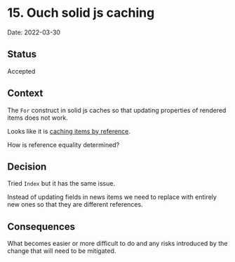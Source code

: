 # 15. Ouch solid js <For> caching

Date: 2022-03-30

## Status

Accepted

## Context

The `For` construct in solid js caches so that updating properties of rendered items does not work.

Looks like it is [caching items by reference](https://www.solidjs.com/docs/latest/api#maparray).

How is reference equality determined?

## Decision

Tried `Index` but it has the same issue.

Instead of updating fields in news items we need to replace with entirely new ones so that they are different references.

## Consequences

What becomes easier or more difficult to do and any risks introduced by the change that will need to be mitigated.
